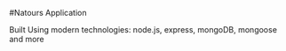#Natours Application

Built Using modern technologies: node.js, express, mongoDB, mongoose and more
